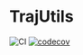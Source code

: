 # TrajUtils
![CI](https://github.com/govindchari/TrajUtils.jl/actions/workflows/CI.yml/badge.svg)
[![codecov](https://codecov.io/github/govindchari/TrajUtils.jl/branch/main/graph/badge.svg?token=J74LMMYR9K)](https://codecov.io/github/govindchari/TrajUtils.jl)
